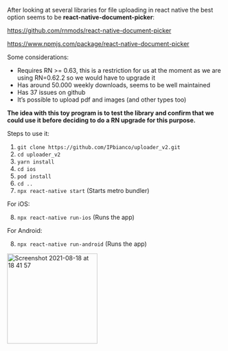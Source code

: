 After looking at several libraries for file uploading in react native the best option seems to be **react-native-document-picker**:

https://github.com/rnmods/react-native-document-picker

https://www.npmjs.com/package/react-native-document-picker

Some considerations:

- Requires RN >= 0.63, this is a restriction for us at the moment as we are using RN=0.62.2 so we would have to upgrade it
- Has around 50.000 weekly downloads, seems to be well maintained
- Has 37 issues on github
- It’s possible to upload pdf and images (and other types too)
 
**The idea with this toy program is to test the library and confirm that we could use it before deciding to do a RN upgrade for this purpose.**

Steps to use it:

1) `git clone https://github.com/IPbianco/uploader_v2.git`
2) `cd uploader_v2`
3) `yarn install`
4) `cd ios`
5) `pod install`
6) `cd ..`
7) `npx react-native start` (Starts metro bundler)

For iOS:

8) `npx react-native run-ios` (Runs the app)

For Android:

8) `npx react-native run-android` (Runs the app)

<img width="210" alt="Screenshot 2021-08-18 at 18 41 57" src="https://user-images.githubusercontent.com/26870666/129973321-e65df59f-fb03-4660-94a9-5a2c5a7e89d2.png">

